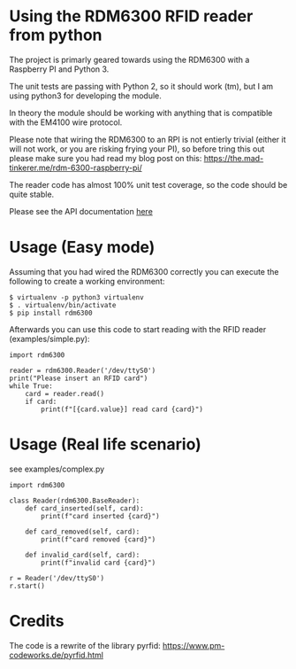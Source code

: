 # Using the RDM6300 RFID reader from python

The project is primarly geared towards using the RDM6300 with a Raspberry PI and Python 3.

The unit tests are passing with Python 2, so it should work (tm), but I am using python3 for
developing the module.

In theory the module should be working with anything that is compatible with the EM4100 wire
protocol.

Please note that wiring the RDM6300 to an RPI is not entierly trivial (either it will not work, or
you are risking frying your PI), so before tring this out please make sure you had read my blog
post on this: https://the.mad-tinkerer.me/rdm-6300-raspberry-pi/

The reader code has almost 100% unit test coverage, so the code should be quite stable.

Please see the API documentation [here](API.md)

# Usage (Easy mode)

Assuming that you had wired the RDM6300 correctly you can execute the following to create a working
environment:

```
$ virtualenv -p python3 virtualenv
$ . virtualenv/bin/activate
$ pip install rdm6300
```

Afterwards you can use this code to start reading with the RFID reader (examples/simple.py):
```
import rdm6300

reader = rdm6300.Reader('/dev/ttyS0')
print("Please insert an RFID card")
while True:
    card = reader.read()
    if card:
        print(f"[{card.value}] read card {card}")
```

# Usage (Real life scenario)

see examples/complex.py

```
import rdm6300

class Reader(rdm6300.BaseReader):
    def card_inserted(self, card):
        print(f"card inserted {card}")

    def card_removed(self, card):
        print(f"card removed {card}")

    def invalid_card(self, card):
        print(f"invalid card {card}")

r = Reader('/dev/ttyS0')
r.start()

```
# Credits

The code is a rewrite of the library pyrfid: https://www.pm-codeworks.de/pyrfid.html
